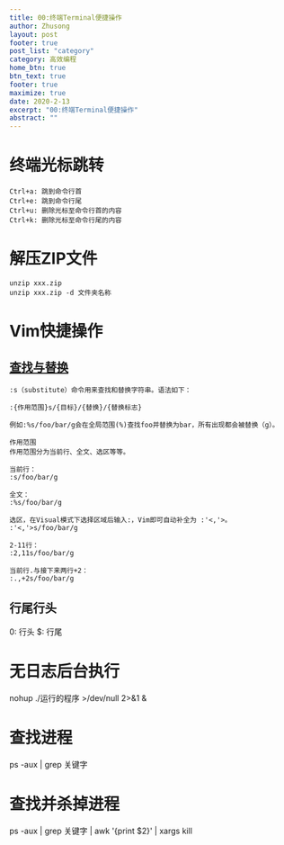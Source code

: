 ```yaml
---
title: 00:终端Terminal便捷操作
author: Zhusong
layout: post
footer: true
post_list: "category"
category: 高效编程
home_btn: true
btn_text: true
footer: true
maximize: true
date: 2020-2-13
excerpt: "00:终端Terminal便捷操作"
abstract: ""
---
```



# 终端光标跳转
```
Ctrl+a: 跳到命令行首
Ctrl+e: 跳到命令行尾
Ctrl+u: 删除光标至命令行首的内容
Ctrl+k: 删除光标至命令行尾的内容
```

# 解压ZIP文件
```
unzip xxx.zip
unzip xxx.zip -d 文件夹名称
```

# Vim快捷操作
## [查找与替换](https://harttle.land/2016/08/08/vim-search-in-file.html)

	:s（substitute）命令用来查找和替换字符串。语法如下：

	:{作用范围}s/{目标}/{替换}/{替换标志}
	
	例如:%s/foo/bar/g会在全局范围(%)查找foo并替换为bar，所有出现都会被替换（g）。

	作用范围
	作用范围分为当前行、全文、选区等等。

	当前行：
	:s/foo/bar/g
	
	全文：
	:%s/foo/bar/g
	
	选区，在Visual模式下选择区域后输入:，Vim即可自动补全为 :'<,'>。
	:'<,'>s/foo/bar/g
	
	2-11行：
	:2,11s/foo/bar/g
	
	当前行.与接下来两行+2：
	:.,+2s/foo/bar/g

## 行尾行头
0: 行头
$: 行尾	
	
# 无日志后台执行
nohup ./运行的程序 >/dev/null 2>&1 &	

# 查找进程
ps -aux | grep 关键字

# 查找并杀掉进程
ps -aux | grep 关键字 | awk '{print $2}' | xargs kill